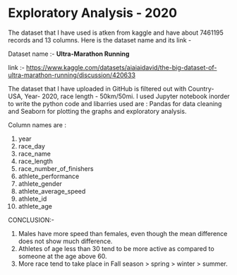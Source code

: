 # Exploratory Analysis - 2020

The dataset that I have used is atken from kaggle and have about 7461195 records and 13 columns. Here is the dataset name and its link -

Dataset name :- **Ultra-Marathon Running**

link :- https://www.kaggle.com/datasets/aiaiaidavid/the-big-dataset-of-ultra-marathon-running/discussion/420633

The dataset that I have uploaded in GitHub is filtered out with Country- USA, Year- 2020, race length - 50km/50mi. 
I used Jupyter notebook inorder to write the python code and libarries used are : Pandas for data cleaning and Seaborn for plotting the graphs and exploratory analysis.

Column names are :
1. year
2. race_day
3. race_name
4. race_length
5. race_number_of_finishers
6. athlete_performance
7. athlete_gender
8. athlete_average_speed
9. athlete_id
10. athlete_age

CONCLUSION:-
1. Males have more speed than females, even though the mean difference does not show much difference.
2. Athletes of age less than 30 tend to be more active as compared to someone at the age above 60.
3. More race tend to take place in Fall season > spring > winter > summer.
